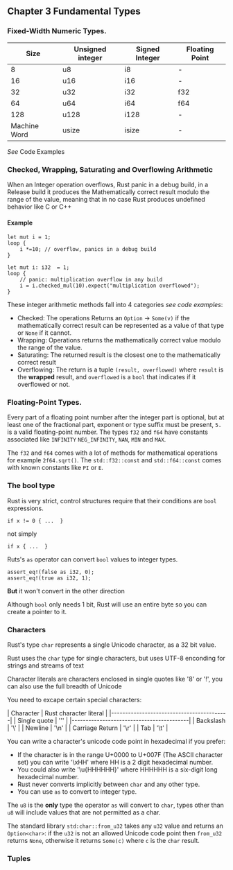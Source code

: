## Chapter 3 Fundamental Types

### Fixed-Width Numeric Types.

| Size         | Unsigned integer | Signed Integer | Floating Point |
|--------------|------------------|----------------|----------------|
| 8            | u8               | i8             | -              |
| 16           | u16              | i16            | -              |
| 32           | u32              | i32            | f32            |
| 64           | u64              | i64            | f64            |
| 128          | u128             | i128           | -              |
| Machine Word | usize            | isize          | -              |

*See* Code Examples

### Checked, Wrapping, Saturating and Overflowing Arithmetic

When an Integer operation overflows, Rust panic in a debug build, in a Release build it produces the Mathematically correct result modulo the range of the value, meaning that in no case Rust produces undefined behavior like C or C++

#### Example

```
let mut i = 1;
loop {
    i *=10; // overflow, panics in a debug build
}
```

```
let mut i: i32  = 1;
loop {
    // panic: multiplication overflow in any build
    i = i.checked_mul(10).expect("multiplication overflowed");
}
```

These integer arithmetic methods fall into 4 categories *see code examples*:

- Checked: The operations Returns an `Option` -> `Some(v)` if the mathematically correct result can be represented as a value of that type or `None` if it cannot.
- Wrapping: Operations returns the mathematically correct value modulo the range of the value.
- Saturating: The returned result is the closest one to the mathematically correct result
- Overflowing: The return is a tuple `(result, overflowed)` where `result` is the **wrapped** result, and `overflowed` is a `bool` that indicates if it overflowed or not.


### Floating-Point Types.

Every part of a floating point number after the integer part is optional, but at least one of the fractional part, exponent or type suffix must be present, `5.` is a valid floating-point number.
The types `f32` and `f64` have constants associated like `INFINITY` `NEG_INFINITY`, `NAN`, `MIN` and `MAX`.

The `f32` and `f64` comes with a lot of methods for mathematical operations for example `2f64.sqrt()`.
The `std::f32::const` and `std::f64::const` comes with known constants like `PI` or `E`.

### The bool type 

Rust is very strict, control structures require that their conditions are `bool` expressions.

```
if x != 0 { ...  }
```
not simply

```
if x { ...  }
```

Ruts's `as` operator can convert `bool` values to integer types.

```
assert_eq!(false as i32, 0);
assert_eq!(true as i32, 1);
```

**But** it won't convert in the other direction

Although `bool` only needs 1 bit, Rust will use an entire byte so you can create a pointer to it.

### Characters

Rust's type `char` represents a single Unicode character, as a 32 bit value.

Rust uses the `char` type for single characters, but uses UTF-8 enconding for strings and streams of text

Character literals are characters enclosed in single quotes like '8' or '!', you can also use the full breadth of Unicode

You need to excape certain special characters:

| Character       | Rust character literal |
|------------------------------------------|
| Single quote    | '\''                   |
|------------------------------------------|
| Backslash       | '\\'                   |
| Newline         | '\n'                   |
| Carriage Return | '\r'                   |
| Tab             | '\t'                   |

You can write a character's unicode code point in hexadecimal if you prefer:

* If the character is in the range U+0000 to U+007F (The ASCII character set) you can write '\xHH' where HH is a 2 digit hexadecimal number.
* You could also write '\u{HHHHHH}' where HHHHHH is a six-digit long hexadecimal number.
* Rust never converts implicitly between `char` and any other type.
* You can use `as` to convert to integer type.

The `u8` is the **only** type the operator `as` will convert to `char`, types other than `u8` will include values that are not permitted as a char.

The standard library `std:char::from_u32` takes any `u32` value and returns an `Option<char>`: if the `u32` is not an allowed Unicode code point then `from_u32` returns `None`, otherwise it returns `Some(c)` where `c` is the `char` result.

### Tuples
